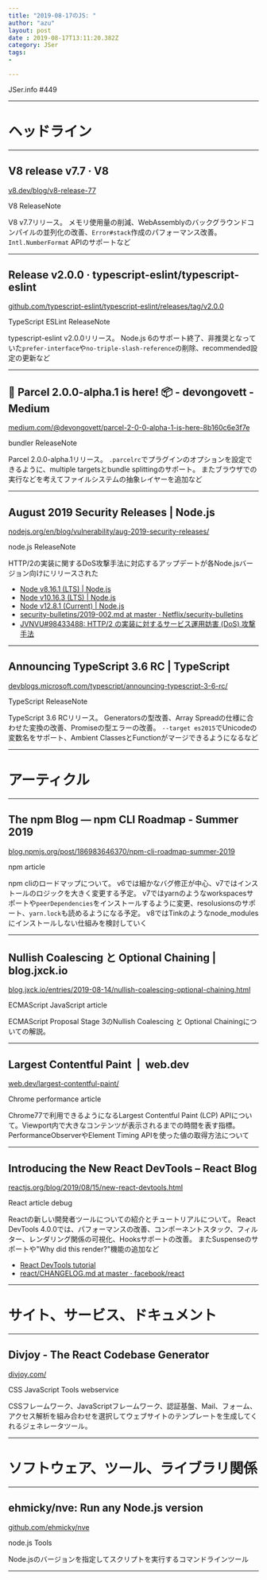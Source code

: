 ```yaml
---
title: "2019-08-17のJS: "
author: "azu"
layout: post
date : 2019-08-17T13:11:20.382Z
category: JSer
tags:
-

---
```


JSer.info #449

----

<h1 class="site-genre">ヘッドライン</h1>

----

## V8 release v7.7 · V8
[v8.dev/blog/v8-release-77](https://v8.dev/blog/v8-release-77 "V8 release v7.7 · V8")
<p class="jser-tags jser-tag-icon"><span class="jser-tag">V8</span> <span class="jser-tag">ReleaseNote</span></p>

V8 v7.7リリース。
メモリ使用量の削減、WebAssemblyのバックグラウンドコンパイルの並列化の改善、`Error#stack`作成のパフォーマンス改善。
`Intl.NumberFormat` APIのサポートなど


----

## Release v2.0.0 · typescript-eslint/typescript-eslint
[github.com/typescript-eslint/typescript-eslint/releases/tag/v2.0.0](https://github.com/typescript-eslint/typescript-eslint/releases/tag/v2.0.0 "Release v2.0.0 · typescript-eslint/typescript-eslint")
<p class="jser-tags jser-tag-icon"><span class="jser-tag">TypeScript</span> <span class="jser-tag">ESLint</span> <span class="jser-tag">ReleaseNote</span></p>

typescript-eslint v2.0.0リリース。
Node.js 6のサポート終了、非推奨となっていた`prefer-interface`や`no-triple-slash-reference`の削除、recommended設定の更新など


----

## 🚀 Parcel 2.0.0-alpha.1 is here! 📦 - devongovett - Medium
[medium.com/@devongovett/parcel-2-0-0-alpha-1-is-here-8b160c6e3f7e](https://medium.com/@devongovett/parcel-2-0-0-alpha-1-is-here-8b160c6e3f7e "🚀 Parcel 2.0.0-alpha.1 is here! 📦 - devongovett - Medium")
<p class="jser-tags jser-tag-icon"><span class="jser-tag">bundler</span> <span class="jser-tag">ReleaseNote</span></p>

Parcel 2.0.0-alpha.1リリース。
`.parcelrc`でプラグインのオプションを設定できるように、multiple targetsとbundle splittingのサポート。
またブラウザでの実行などを考えてファイルシステムの抽象レイヤーを追加など


----

## August 2019 Security Releases | Node.js
[nodejs.org/en/blog/vulnerability/aug-2019-security-releases/](https://nodejs.org/en/blog/vulnerability/aug-2019-security-releases/ "August 2019 Security Releases | Node.js")
<p class="jser-tags jser-tag-icon"><span class="jser-tag">node.js</span> <span class="jser-tag">ReleaseNote</span></p>

HTTP/2の実装に関するDoS攻撃手法に対応するアップデートが各Node.jsバージョン向けにリリースされた

- [Node v8.16.1 (LTS) | Node.js](https://nodejs.org/en/blog/release/v8.16.1/ "Node v8.16.1 (LTS) | Node.js")
- [Node v10.16.3 (LTS) | Node.js](https://nodejs.org/en/blog/release/v10.16.3/ "Node v10.16.3 (LTS) | Node.js")
- [Node v12.8.1 (Current) | Node.js](https://nodejs.org/en/blog/release/v12.8.1/ "Node v12.8.1 (Current) | Node.js")
- [security-bulletins/2019-002.md at master · Netflix/security-bulletins](https://github.com/Netflix/security-bulletins/blob/master/advisories/third-party/2019-002.md "security-bulletins/2019-002.md at master · Netflix/security-bulletins")
- [JVNVU#98433488: HTTP/2 の実装に対するサービス運用妨害 (DoS) 攻撃手法](https://jvn.jp/vu/JVNVU98433488/ "JVNVU#98433488: HTTP/2 の実装に対するサービス運用妨害 (DoS) 攻撃手法")

----

## Announcing TypeScript 3.6 RC | TypeScript
[devblogs.microsoft.com/typescript/announcing-typescript-3-6-rc/](https://devblogs.microsoft.com/typescript/announcing-typescript-3-6-rc/ "Announcing TypeScript 3.6 RC | TypeScript")
<p class="jser-tags jser-tag-icon"><span class="jser-tag">TypeScript</span> <span class="jser-tag">ReleaseNote</span></p>

TypeScript 3.6 RCリリース。
Generatorsの型改善、Array Spreadの仕様に合わせた変換の改善、Promiseの型エラーの改善。
`--target es2015`でUnicodeの変数名をサポート、Ambient ClassesとFunctionがマージできるようになるなど


----
<h1 class="site-genre">アーティクル</h1>

----

## The npm Blog — npm CLI Roadmap - Summer 2019
[blog.npmjs.org/post/186983646370/npm-cli-roadmap-summer-2019](https://blog.npmjs.org/post/186983646370/npm-cli-roadmap-summer-2019 "The npm Blog — npm CLI Roadmap - Summer 2019")
<p class="jser-tags jser-tag-icon"><span class="jser-tag">npm</span> <span class="jser-tag">article</span></p>

npm cliのロードマップについて。
v6では細かなバグ修正が中心、v7ではインストールのロジックを大きく変更する予定。
v7ではyarnのようなworkspacesサポートや`peerDependencies`をインストールするように変更、resolusionsのサポート、`yarn.lock`も読めるようになる予定。
v8ではTinkのようなnode_modulesにインストールしない仕組みを検討していく


----

## Nullish Coalescing と Optional Chaining | blog.jxck.io
[blog.jxck.io/entries/2019-08-14/nullish-coalescing-optional-chaining.html](https://blog.jxck.io/entries/2019-08-14/nullish-coalescing-optional-chaining.html "Nullish Coalescing と Optional Chaining | blog.jxck.io")
<p class="jser-tags jser-tag-icon"><span class="jser-tag">ECMAScript</span> <span class="jser-tag">JavaScript</span> <span class="jser-tag">article</span></p>

ECMAScript Proposal Stage 3のNullish Coalescing と Optional Chainingについての解説。


----

## Largest Contentful Paint  |  web.dev
[web.dev/largest-contentful-paint/](https://web.dev/largest-contentful-paint/ "Largest Contentful Paint  |  web.dev")
<p class="jser-tags jser-tag-icon"><span class="jser-tag">Chrome</span> <span class="jser-tag">performance</span> <span class="jser-tag">article</span></p>

Chrome77で利用できるようになるLargest Contentful Paint (LCP) APIについて。Viewport内で大きなコンテンツが表示されるまでの時間を表す指標。
PerformanceObserverやElement Timing APIを使った値の取得方法について


----

## Introducing the New React DevTools – React Blog
[reactjs.org/blog/2019/08/15/new-react-devtools.html](https://reactjs.org/blog/2019/08/15/new-react-devtools.html "Introducing the New React DevTools – React Blog")
<p class="jser-tags jser-tag-icon"><span class="jser-tag">React</span> <span class="jser-tag">article</span> <span class="jser-tag">debug</span></p>

Reactの新しい開発者ツールについての紹介とチュートリアルについて。
React DevTools 4.0.0では、パフォーマンスの改善、コンポーネントスタック、フィルター、レンダリング関係の可視化、Hooksサポートの改善。
またSuspenseのサポートや"Why did this render?"機能の追加など

- [React DevTools tutorial](https://react-devtools-tutorial.now.sh/ "React DevTools tutorial")
- [react/CHANGELOG.md at master · facebook/react](https://github.com/facebook/react/blob/master/packages/react-devtools/CHANGELOG.md#400-august-15-2019 "react/CHANGELOG.md at master · facebook/react")

----
<h1 class="site-genre">サイト、サービス、ドキュメント</h1>

----

## Divjoy - The React Codebase Generator
[divjoy.com/](https://divjoy.com/ "Divjoy - The React Codebase Generator")
<p class="jser-tags jser-tag-icon"><span class="jser-tag">CSS</span> <span class="jser-tag">JavaScript</span> <span class="jser-tag">Tools</span> <span class="jser-tag">webservice</span></p>

CSSフレームワーク、JavaScriptフレームワーク、認証基盤、Mail、フォーム、アクセス解析を組み合わせを選択してウェブサイトのテンプレートを生成してくれるジェネレータツール。


----
<h1 class="site-genre">ソフトウェア、ツール、ライブラリ関係</h1>

----

## ehmicky/nve: Run any Node.js version
[github.com/ehmicky/nve](https://github.com/ehmicky/nve "ehmicky/nve: Run any Node.js version")
<p class="jser-tags jser-tag-icon"><span class="jser-tag">node.js</span> <span class="jser-tag">Tools</span></p>

Node.jsのバージョンを指定してスクリプトを実行するコマンドラインツール


----
